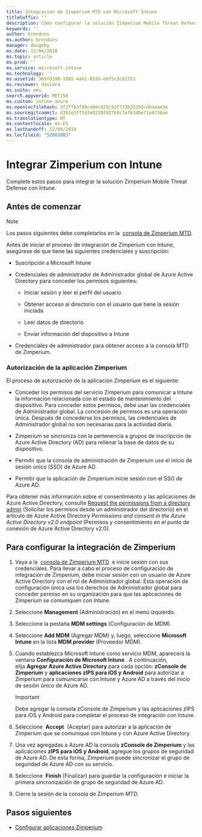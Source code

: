 ```yaml
---
title: Integración de Zimperium MTD con Microsoft Intune
titleSuffix: ''
description: Cómo configurar la solución Zimperium Mobile Threat Defense (MTD) con Microsoft Intune para controlar el acceso de los dispositivos móviles a los recursos corporativos.
keywords: ''
author: brenduns
ms.author: brenduns
manager: dougeby
ms.date: 12/04/2018
ms.topic: article
ms.prod: ''
ms.service: microsoft-intune
ms.technology: ''
ms.assetid: 363fd280-1865-4a61-855b-eb75c3c62753
ms.reviewer: davidra
ms.suite: ems
search.appverid: MET150
ms.custom: intune-azure
ms.openlocfilehash: 3f2ffb3f99ce0dc925c52f733b25292cdbddae3e
ms.sourcegitcommit: d3b1e3fffd3e0229292768c7ef634be71e4736ae
ms.translationtype: HT
ms.contentlocale: es-ES
ms.lasthandoff: 12/04/2018
ms.locfileid: "52861003"
---
```

# <a name="integrate-zimperium-with-intune"></a>Integrar Zimperium con Intune

Complete estos pasos para integrar la solución Zimperium Mobile Threat Defense con Intune.

## <a name="before-you-begin"></a>Antes de comenzar

> [!NOTE]
> Los pasos siguientes debe completarlos en la  [consola de Zimperium MTD](https://sso.zimperium.com/signon/aad/).

Antes de iniciar el proceso de integración de Zimperium con Intune, asegúrese de que tiene las siguientes credenciales y suscripción:

-   Suscripción a Microsoft Intune

-   Credenciales de administrador de Administrador global de Azure Active Directory para conceder los permisos siguientes:

    -   Iniciar sesión y leer el perfil del usuario

    -   Obtener acceso al directorio con el usuario que tiene la sesión iniciada

    -   Leer datos de directorio

    -   Enviar información del dispositivo a Intune

-   Credenciales de administrador para obtener acceso a la consola MTD de Zimperium.

### <a name="zimperium-app-authorization"></a>Autorización de la aplicación Zimperium

El proceso de autorización de la aplicación Zimperium es el siguiente:

-   Conceder los permisos del servicio Zimperium para comunicar a Intune la información relacionada con el estado de mantenimiento del dispositivo. Para conceder estos permisos, debe usar las credenciales de Administrador global. La concesión de permisos es una operación única. Después de concederse los permisos, las credenciales de Administrador global no son necesarias para la actividad diaria.

-   Zimperium se sincroniza con la pertenencia a grupos de inscripción de Azure Active Directory (AD) para rellenar la base de datos de su dispositivo.

-   Permitir que la consola de administración de Zimperium use el inicio de sesión único (SSO) de Azure AD.

-   Permitir que la aplicación de Zimperium inicie sesión con el SSO de Azure AD.

Para obtener más información sobre el consentimiento y las aplicaciones de Azure Active Directory, consulte [Request the permissions from a directory admin](https://docs.microsoft.com/azure/active-directory/develop/v2-permissions-and-consent#request-the-permissions-from-a-directory-admin) (Solicitar los permisos desde un administrador del directorio) en el artículo de Azure Active Directory *Permissions and consent in the Azure Active Directory v2.0 endpoint* (Permisos y consentimiento en el punto de conexión de Azure Active Directory v2.0).


## <a name="to-set-up-zimperium-integration"></a>Para configurar la integración de Zimperium

1.  Vaya a la  [consola de Zimperium MTD](https://sso.zimperium.com/signon/aad/)  e inicie sesión con sus credenciales. Para llevar a cabo el proceso de configuración de integración de Zimperium, debe iniciar sesión con un usuario de Azure Active Directory con el rol de Administrador global. Esta operación de configuración única usa los derechos de Administrador global para conceder permiso en su organización para que las aplicaciones de Zimperium se comuniquen con Intune. 

2.  Seleccione **Management** (Administración) en el menú izquierdo.

3.  Seleccione la pestaña **MDM settings** (Configuración de MDM).

4.  Seleccione **Add MDM** (Agregar MDM) y, luego, seleccione **Microsoft Intune** en la lista **MDM provider** (Proveedor MDM).

5.  Cuando establezca Microsoft Intune como servicio MDM, aparecerá la ventana **Configuración de Microsoft Intune** . A continuación, elija **Agregar Azure Active Directory** para cada opción: **zConsole de Zimperium** y **aplicaciones zIPS para iOS y Android** para autorizar a Zimperium para comunicarse con Intune y Azure AD a través del inicio de sesión único de Azure AD.

    > [!IMPORTANT]  
    > Debe agregar la consola zConsole de Zimperium y las aplicaciones zIPS para iOS y Android para completar el proceso de integración con Intune.

6.  Seleccione  **Accept**  (Aceptar) para autorizar a la aplicación de Zimperium que se comunique con Intune y con Azure Active Directory.

7.  Una vez agregadas a Azure AD la consola **zConsole de Zimperium** y las aplicaciones **zIPS para iOS y Android**, agregue los grupos de seguridad de Azure AD. De esta forma, Zimperium puede sincronizar el grupo de seguridad de Azure AD con su servicio.

8.  Seleccione  **Finish** (Finalizar) para guardar la configuración e iniciar la primera sincronización de grupo de seguridad de Azure AD.

9.  Cierre la sesión de la consola de Zimperium MTD.

## <a name="next-steps"></a>Pasos siguientes

-   [Configurar aplicaciones Zimperium](mtd-apps-ios-app-configuration-policy-add-assign.md)
